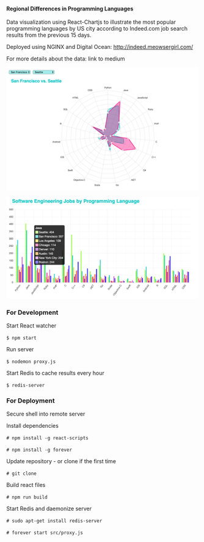 #### Regional Differences in Programming Languages

Data visualization using React-Chartjs to illustrate the most popular programming languages by US city according to Indeed.com job search results from the previous 15 days.

Deployed using NGINX and Digital Ocean: http://indeed.meowsergirl.com/

For more details about the data: link to medium

[![Chart](https://github.com/loopDelicious/indeed/blob/master/radar.png)](http://www.indeed.meowsergirl.com/#city-compare)

[![Chart](https://github.com/loopDelicious/indeed/blob/master/bar.png)](http://www.indeed.meowsergirl.com/#all-cities)


### For Development

Start React watcher
   
   `$ npm start`  

Run server
   
   `$ nodemon proxy.js`
   
Start Redis to cache results every hour
   
   `$ redis-server`
   
### For Deployment

Secure shell into remote server
    
Install dependencies

   `# npm install -g react-scripts`
   
   `# npm install -g forever`
   
Update repository - or clone if the first time

   `# git clone`
   
Build react files

   `# npm run build`

Start Redis and daemonize server

   `# sudo apt-get install redis-server`
   
   `# forever start src/proxy.js`
   
  

